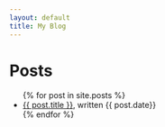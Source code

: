 ```yaml
---
layout: default
title: My Blog
---
```


<h1>Posts</h1>

<ul>
{% for post in site.posts %}
<li><a href="{{ post.url }}">{{ post.title }}</a>, written 
{{ post.date}}</li>
{% endfor %}
</ul>